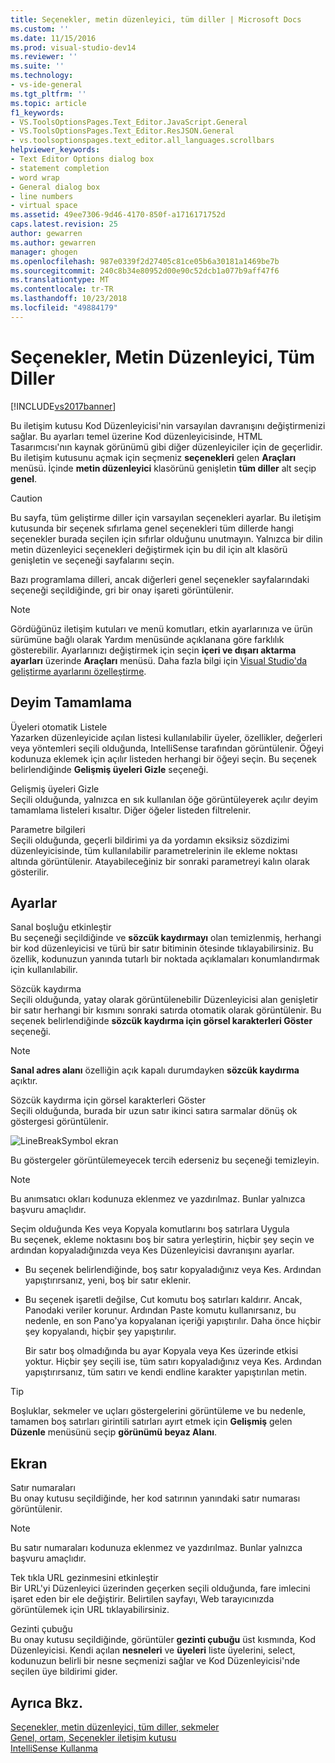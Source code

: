 ```yaml
---
title: Seçenekler, metin düzenleyici, tüm diller | Microsoft Docs
ms.custom: ''
ms.date: 11/15/2016
ms.prod: visual-studio-dev14
ms.reviewer: ''
ms.suite: ''
ms.technology:
- vs-ide-general
ms.tgt_pltfrm: ''
ms.topic: article
f1_keywords:
- VS.ToolsOptionsPages.Text_Editor.JavaScript.General
- VS.ToolsOptionsPages.Text_Editor.ResJSON.General
- vs.toolsoptionspages.text_editor.all_languages.scrollbars
helpviewer_keywords:
- Text Editor Options dialog box
- statement completion
- word wrap
- General dialog box
- line numbers
- virtual space
ms.assetid: 49ee7306-9d46-4170-850f-a1716171752d
caps.latest.revision: 25
author: gewarren
ms.author: gewarren
manager: ghogen
ms.openlocfilehash: 987e0339f2d27405c81ce05b6a30181a1469be7b
ms.sourcegitcommit: 240c8b34e80952d00e90c52dcb1a077b9aff47f6
ms.translationtype: MT
ms.contentlocale: tr-TR
ms.lasthandoff: 10/23/2018
ms.locfileid: "49884179"
---
```

# <a name="options-text-editor-all-languages"></a>Seçenekler, Metin Düzenleyici, Tüm Diller
[!INCLUDE[vs2017banner](../../includes/vs2017banner.md)]

  
Bu iletişim kutusu Kod Düzenleyicisi'nin varsayılan davranışını değiştirmenizi sağlar. Bu ayarları temel üzerine Kod düzenleyicisinde, HTML Tasarımcısı'nın kaynak görünümü gibi diğer düzenleyiciler için de geçerlidir. Bu iletişim kutusunu açmak için seçmeniz **seçenekleri** gelen **Araçları** menüsü. İçinde **metin düzenleyici** klasörünü genişletin **tüm diller** alt seçip **genel**.  
  
> [!CAUTION]
>  Bu sayfa, tüm geliştirme diller için varsayılan seçenekleri ayarlar. Bu iletişim kutusunda bir seçenek sıfırlama genel seçenekleri tüm dillerde hangi seçenekler burada seçilen için sıfırlar olduğunu unutmayın. Yalnızca bir dilin metin düzenleyici seçenekleri değiştirmek için bu dil için alt klasörü genişletin ve seçeneği sayfalarını seçin.  
  
 Bazı programlama dilleri, ancak diğerleri genel seçenekler sayfalarındaki seçeneği seçildiğinde, gri bir onay işareti görüntülenir.  
  
> [!NOTE]
>  Gördüğünüz iletişim kutuları ve menü komutları, etkin ayarlarınıza ve ürün sürümüne bağlı olarak Yardım menüsünde açıklanana göre farklılık gösterebilir. Ayarlarınızı değiştirmek için seçin **içeri ve dışarı aktarma ayarları** üzerinde **Araçları** menüsü. Daha fazla bilgi için [Visual Studio'da geliştirme ayarlarını özelleştirme](http://msdn.microsoft.com/en-us/22c4debb-4e31-47a8-8f19-16f328d7dcd3).  
  
## <a name="statement-completion"></a>Deyim Tamamlama  
 Üyeleri otomatik Listele  
 Yazarken düzenleyicide açılan listesi kullanılabilir üyeler, özellikler, değerleri veya yöntemleri seçili olduğunda, IntelliSense tarafından görüntülenir. Öğeyi kodunuza eklemek için açılır listeden herhangi bir öğeyi seçin. Bu seçenek belirlendiğinde **Gelişmiş üyeleri Gizle** seçeneği.  
  
 Gelişmiş üyeleri Gizle  
 Seçili olduğunda, yalnızca en sık kullanılan öğe görüntüleyerek açılır deyim tamamlama listeleri kısaltır. Diğer öğeler listeden filtrelenir.  
  
 Parametre bilgileri  
 Seçili olduğunda, geçerli bildirimi ya da yordamın eksiksiz sözdizimi düzenleyicisinde, tüm kullanılabilir parametrelerinin ile ekleme noktası altında görüntülenir. Atayabileceğiniz bir sonraki parametreyi kalın olarak gösterilir.  
  
## <a name="settings"></a>Ayarlar  
 Sanal boşluğu etkinleştir  
 Bu seçeneği seçildiğinde ve **sözcük kaydırmayı** olan temizlenmiş, herhangi bir kod düzenleyicisi ve türü bir satır bitiminin ötesinde tıklayabilirsiniz. Bu özellik, kodunuzun yanında tutarlı bir noktada açıklamaları konumlandırmak için kullanılabilir.  
  
 Sözcük kaydırma  
 Seçili olduğunda, yatay olarak görüntülenebilir Düzenleyicisi alan genişletir bir satır herhangi bir kısmını sonraki satırda otomatik olarak görüntülenir. Bu seçenek belirlendiğinde **sözcük kaydırma için görsel karakterleri Göster** seçeneği.  
  
> [!NOTE]
>  **Sanal adres alanı** özelliğin açık kapalı durumdayken **sözcük kaydırma** açıktır.  
  
 Sözcük kaydırma için görsel karakterleri Göster  
 Seçili olduğunda, burada bir uzun satır ikinci satıra sarmalar dönüş ok göstergesi görüntülenir.  
  
 ![LineBreakSymbol ekran](../../ide/reference/media/linebreak.gif "linebreak")  
  
 Bu göstergeler görüntülemeyecek tercih ederseniz bu seçeneği temizleyin.  
  
> [!NOTE]
>  Bu anımsatıcı okları kodunuza eklenmez ve yazdırılmaz. Bunlar yalnızca başvuru amaçlıdır.  
  
 Seçim olduğunda Kes veya Kopyala komutlarını boş satırlara Uygula  
 Bu seçenek, ekleme noktasını boş bir satıra yerleştirin, hiçbir şey seçin ve ardından kopyaladığınızda veya Kes Düzenleyicisi davranışını ayarlar.  
  
- Bu seçenek belirlendiğinde, boş satır kopyaladığınız veya Kes. Ardından yapıştırırsanız, yeni, boş bir satır eklenir.  
  
- Bu seçenek işaretli değilse, Cut komutu boş satırları kaldırır. Ancak, Panodaki veriler korunur. Ardından Paste komutu kullanırsanız, bu nedenle, en son Pano'ya kopyalanan içeriği yapıştırılır. Daha önce hiçbir şey kopyalandı, hiçbir şey yapıştırılır.  
  
  Bir satır boş olmadığında bu ayar Kopyala veya Kes üzerinde etkisi yoktur. Hiçbir şey seçili ise, tüm satırı kopyaladığınız veya Kes. Ardından yapıştırırsanız, tüm satırı ve kendi endline karakter yapıştırılan metin.  
  
> [!TIP]
>  Boşluklar, sekmeler ve uçları göstergelerini görüntüleme ve bu nedenle, tamamen boş satırları girintili satırları ayırt etmek için **Gelişmiş** gelen **Düzenle** menüsünü seçip **görünümü beyaz Alanı**.  
  
## <a name="display"></a>Ekran  
 Satır numaraları  
 Bu onay kutusu seçildiğinde, her kod satırının yanındaki satır numarası görüntülenir.  
  
> [!NOTE]
>  Bu satır numaraları kodunuza eklenmez ve yazdırılmaz. Bunlar yalnızca başvuru amaçlıdır.  
  
 Tek tıkla URL gezinmesini etkinleştir  
 Bir URL'yi Düzenleyici üzerinden geçerken seçili olduğunda, fare imlecini işaret eden bir ele değiştirir. Belirtilen sayfayı, Web tarayıcınızda görüntülemek için URL tıklayabilirsiniz.  
  
 Gezinti çubuğu  
 Bu onay kutusu seçildiğinde, görüntüler **gezinti çubuğu** üst kısmında, Kod Düzenleyicisi. Kendi açılan **nesneleri** ve **üyeleri** liste üyelerini, select, kodunuzun belirli bir nesne seçmenizi sağlar ve Kod Düzenleyicisi'nde seçilen üye bildirimi gider.  
  
## <a name="see-also"></a>Ayrıca Bkz.  
 [Seçenekler, metin düzenleyici, tüm diller, sekmeler](../../ide/reference/options-text-editor-all-languages-tabs.md)   
 [Genel, ortam, Seçenekler iletişim kutusu](../../ide/reference/general-environment-options-dialog-box.md)   
 [IntelliSense Kullanma](../../ide/using-intellisense.md)



